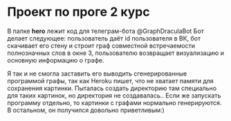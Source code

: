 Проект по проге 2 курс
=====
В папке **hero** лежит код для телеграм-бота @GraphDraculaBot
Бот делает следующее: пользователь даёт id пользователя в ВК, бот скачивает его стену и строит граф совместной встречаемости полнозначных слов в окне 3, пользователю возвращает визуализацию и основную информацию о графе.

Я так и не смогла заставить его выводить сгенерированные программой графы, так как Heroku пишет, что не хватает памяти для сохранения картинки. Пыталась создать директорию там специально для таких картинок, но директория не создавалась.. Если же запускать программу отдельно, то картинки с графами нормально генерируются.
В остальном, он получился довольно приветливым:)
